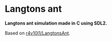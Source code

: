 # Langtons ant
**Langtons ant simulation made in C using SDL2.**

Based on [r4v10l1/LangtonsAnt](https://github.com/r4v10l1/LangtonsAnt).
